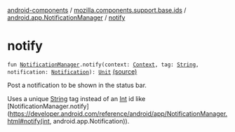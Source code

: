 [android-components](../../index.md) / [mozilla.components.support.base.ids](../index.md) / [android.app.NotificationManager](index.md) / [notify](./notify.md)

# notify

`fun `[`NotificationManager`](https://developer.android.com/reference/android/app/NotificationManager.html)`.notify(context: `[`Context`](https://developer.android.com/reference/android/content/Context.html)`, tag: `[`String`](https://kotlinlang.org/api/latest/jvm/stdlib/kotlin/-string/index.html)`, notification: `[`Notification`](https://developer.android.com/reference/android/app/Notification.html)`): `[`Unit`](https://kotlinlang.org/api/latest/jvm/stdlib/kotlin/-unit/index.html) [(source)](https://github.com/mozilla-mobile/android-components/blob/master/components/support/base/src/main/java/mozilla/components/support/base/ids/NotificationIds.kt#L46)

Post a notification to be shown in the status bar.

Uses a unique [String](https://kotlinlang.org/api/latest/jvm/stdlib/kotlin/-string/index.html) tag instead of an [Int](https://kotlinlang.org/api/latest/jvm/stdlib/kotlin/-int/index.html) id like [NotificationManager.notify](https://developer.android.com/reference/android/app/NotificationManager.html#notify(int, android.app.Notification)).

